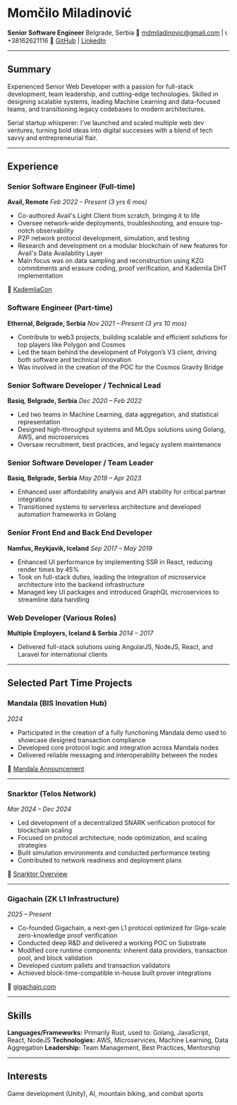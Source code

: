 # Momčilo Miladinović

**Senior Software Engineer**
Belgrade, Serbia
📧 [mdmiladinovic@gmail.com](mailto:mdmiladinovic@gmail.com) | 📞 +38162621116
🔗 [GitHub](https://github.com/momoshell) | [LinkedIn](https://www.linkedin.com/in/mdmiladinovic)

---

## Summary

Experienced Senior Web Developer with a passion for full-stack development, team leadership, and cutting-edge technologies. Skilled in designing scalable systems, leading Machine Learning and data-focused teams, and transitioning legacy codebases to modern architectures.

Serial startup whisperer: I’ve launched and scaled multiple web dev ventures, turning bold ideas into digital successes with a blend of tech savvy and entrepreneurial flair.

---

## Experience

### **Senior Software Engineer (Full-time)**
**Avail, Remote**
*Feb 2022 – Present (3 yrs 6 mos)*

- Co-authored Avail's Light Client from scratch, bringing it to life
- Oversee network-wide deployments, troubleshooting, and ensure top-notch observability
- P2P network protocol development, simulation, and testing
- Research and development on a modular blockchain of new features for Avail's Data Availability Layer
- Main focus was on data sampling and reconstruction using KZG commitments and erasure coding,
  proof verification, and Kademlia DHT implementation

🔗 [KademliaCon](https://hackmd.io/@matt/kadcon2023)

### **Software Engineer (Part-time)**
**Ethernal, Belgrade, Serbia**
*Nov 2021 – Present (3 yrs 10 mos)*

- Contribute to web3 projects, building scalable and efficient solutions for top players like Polygon and Cosmos
- Led the team behind the development of Polygon’s V3 client, driving both software and technical innovation
- Was involved in the creation of the POC for the Cosmos Gravity Bridge

### **Senior Software Developer / Technical Lead**
**Basiq, Belgrade, Serbia**
*Dec 2020 – Feb 2022*

- Led two teams in Machine Learning, data aggregation, and statistical representation
- Designed high-throughput systems and MLOps solutions using Golang, AWS, and microservices
- Oversaw recruitment, best practices, and legacy system maintenance

### **Senior Software Developer / Team Leader**
**Basiq, Belgrade, Serbia**
*May 2019 – Apr 2023*

- Enhanced user affordability analysis and API stability for critical partner integrations
- Transitioned systems to serverless architecture and developed automation frameworks in Golang

### **Senior Front End and Back End Developer**
**Namfus, Reykjavik, Iceland**
*Sep 2017 – May 2019*

- Enhanced UI performance by implementing SSR in React, reducing render times by 45%
- Took on full-stack duties, leading the integration of microservice architecture into the backend infrastructure
- Managed key UI packages and introduced GraphQL microservices to streamline data handling

### **Web Developer (Various Roles)**
**Multiple Employers, Iceland & Serbia**
*2014 – 2017*

- Delivered full-stack solutions using AngularJS, NodeJS, React, and Laravel for international clients

---

## Selected Part Time Projects

### **Mandala (BIS Inovation Hub)**
*2024*

- Participated in the creation of a fully functioning Mandala demo used to showcase designed transaction compliance
- Developed core protocol logic and integration across Mandala nodes
- Delivered reliable messaging and interoperability between the nodes

🔗 [Mandala Announcement](https://www.linkedin.com/posts/activity-7256621277782679552-V4By/)

---

### **Snarktor (Telos Network)**
*Mar 2024 – Dec 2024*

- Led development of a decentralized SNARK verification protocol for blockchain scaling
- Focused on protocol architecture, node optimization, and scaling strategies
- Built simulation environments and conducted performance testing
- Contributed to network readiness and deployment plans

🔗 [Snarktor Overview](https://www.telos.net/post/snarktor-a-decentralized-protocol-for-scaling-snarks-verification-in-blockchains)

---

### **Gigachain (ZK L1 Infrastructure)**
*2025 – Present*

- Co-founded Gigachain, a next-gen L1 protocol optimized for Giga-scale zero-knowledge proof verification
- Conducted deep R&D and delivered a working POC on Substrate
- Modified core runtime components: inherent data providers, transaction pool, and block validation
- Developed custom pallets and transaction validators
- Achieved block-time-compatible in-house built prover integrations

🔗 [gigachain.com](https://www.gigachain.com/)

---


## Skills

**Languages/Frameworks:** Primarily Rust, used to: Golang, JavaScript, React, NodeJS
**Technologies:** AWS, Microservices, Machine Learning, Data Aggregation
**Leadership:** Team Management, Best Practices, Mentorship

---

## Interests

Game development (Unity), AI, mountain biking, and combat sports
